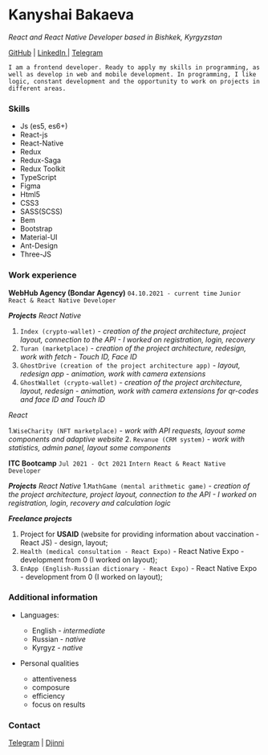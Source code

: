 # Kanyshai Bakaeva 
_React and React Native Developer based in Bishkek, Kyrgyzstan_

[GitHub](https://github.com/kbakaeva) |  [LinkedIn ](https://www.linkedin.com/in/kbakaeva/) | [Telegram](https://t.me/kanyshai_bakaeva)

`I am a frontend developer. Ready to apply my skills in programming, as well as develop in web and mobile development.
In programming, I like logic, constant development and the opportunity to work on projects in different areas.`


### Skills

 - Js (es5, es6+)
 - React-js
 - React-Native
 - Redux
 - Redux-Saga
 - Redux Toolkit
 - TypeScript
 - Figma
 - Html5
 - CSS3
 - SASS(SCSS)
 - Bem
 - Bootstrap
 - Material-UI
 - Ant-Design
 - Three-JS
 

### Work experience

**WebHub Agency (Bondar Agency)**
`04.10.2021 - current time`
`Junior React & React Native Developer`

**_Projects_**
_React Native_
1. `Index (crypto-wallet)` - _creation of the project architecture, project layout, connection to the API -  I worked on registration, login, recovery_
2. `Turan (marketplace)` - _creation of the project architecture, redesign, work with fetch - Touch ID, Face ID_
3. `GhostDrive (creation of the project architecture app)` - _layout, redesign app - animation, work with camera extensions_
4. `GhostWallet (crypto-wallet)` - _creation of the project architecture, layout, redesign  - animation, work with camera extensions for qr-codes and face ID and Touch ID_

_React_

1.`WiseCharity (NFT marketplace)` - _work with API requests, layout some components and adaptive website_
2. `Revanue (CRM system)` - _work with statistics, admin panel, layout some components_

**ITC Bootcamp**
`Jul 2021 - Oct 2021`
`Intern React & React Native Developer`

**_Projects_**
_React Native_
1.`MathGame (mental arithmetic game)` - _creation of the project architecture, project layout, connection to the API - I worked on registration, login, recovery and calculation logic_

**_Freelance projects_**
1. Project for **USAID** (website for providing information about vaccination - React JS) - design, layout;
2. `Health (medical consultation - React Expo)` - React Native Expo - development from 0 (I worked on layout);
3. `EnApp (English-Russian dictionary - React Expo)` - React Native Expo - development from 0 (I worked on layout);


### Additional information
- Languages:
  - English - _intermediate_
  - Russian - _native_
  - Kyrgyz - _native_
 
- Personal qualities
  - attentiveness 
  - composure
  - efficiency
  - focus on results

### Contact

 [Telegram](https://t.me/kanyshai_bakaeva) |
 [Djinni](https://djinni.co/q/c2738233ba/)
